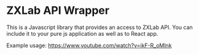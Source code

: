 # ZXLab API Wrapper

This is a Javascript library that provides an access to ZXLab API. You can include it to your pure js application as well as to React app.

Example usage:
https://www.youtube.com/watch?v=ikF-R_oMlnk
